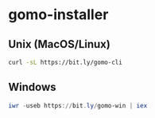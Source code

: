 # gomo-installer

## Unix (MacOS/Linux)

```bash
curl -sL https://bit.ly/gomo-cli
```

## Windows

```powershell
iwr -useb https://bit.ly/gomo-win | iex
```
